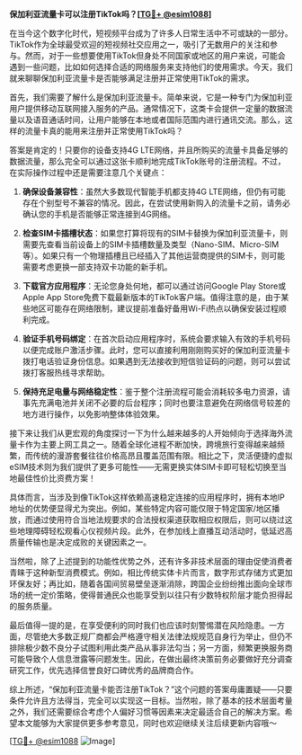 **保加利亚流量卡可以注册TikTok吗？[[TG💪+ @esim1088](https://t.me/s/esim1088)]**

在当今这个数字化时代，短视频平台成为了许多人日常生活中不可或缺的一部分。TikTok作为全球最受欢迎的短视频社交应用之一，吸引了无数用户的关注和参与。然而，对于一些想要使用TikTok但身处不同国家或地区的用户来说，可能会遇到一些问题，比如如何选择合适的网络服务来支持他们的使用需求。今天，我们就来聊聊保加利亚流量卡是否能够满足注册并正常使用TikTok的需求。

首先，我们需要了解什么是保加利亚流量卡。简单来说，它是一种专门为保加利亚用户提供移动互联网接入服务的产品。通常情况下，这类卡会提供一定量的数据流量以及语音通话时间，让用户能够在本地或者国际范围内进行通讯交流。那么，这样的流量卡真的能用来注册并正常使用TikTok吗？

答案是肯定的！只要你的设备支持4G LTE网络，并且所购买的流量卡具备足够的数据流量，那么完全可以通过这张卡顺利地完成TikTok账号的注册流程。不过，在实际操作过程中还是需要注意几个关键点：

1. **确保设备兼容性**：虽然大多数现代智能手机都支持4G LTE网络，但仍有可能存在个别型号不兼容的情况。因此，在尝试使用新购入的流量卡之前，请务必确认您的手机是否能够正常连接到4G网络。

2. **检查SIM卡插槽状态**：如果您打算将现有的SIM卡替换为保加利亚流量卡，则需要先查看当前设备上的SIM卡插槽数量及类型（Nano-SIM、Micro-SIM等）。如果只有一个物理插槽且已经插入了其他运营商提供的SIM卡，则可能需要考虑更换一部支持双卡功能的新手机。

3. **下载官方应用程序**：无论您身处何地，都可以通过访问Google Play Store或Apple App Store免费下载最新版本的TikTok客户端。值得注意的是，由于某些地区可能存在网络限制，建议提前准备好备用Wi-Fi热点以确保安装过程顺利完成。

4. **验证手机号码绑定**：在首次启动应用程序时，系统会要求输入有效的手机号码以便完成账户激活步骤。此时，您可以直接利用刚刚购买好的保加利亚流量卡拨打电话验证身份信息。如果遇到无法接收到短信验证码的问题，则可以尝试拨打客服热线寻求帮助。

5. **保持充足电量与网络稳定性**：鉴于整个注册流程可能会消耗较多电力资源，请事先充满电池并关闭不必要的后台程序；同时也要注意避免在网络信号较差的地方进行操作，以免影响整体体验效果。

接下来让我们从更宏观的角度探讨一下为什么越来越多的人开始倾向于选择海外流量卡作为主要上网工具之一。随着全球化进程不断加快，跨境旅行变得越来越频繁，而传统的漫游套餐往往价格高昂且覆盖范围有限。相比之下，灵活便捷的虚拟eSIM技术则为我们提供了更多可能性——无需更换实体SIM卡即可轻松切换至当地最佳性价比资费方案！

具体而言，当涉及到像TikTok这样依赖高速稳定连接的应用程序时，拥有本地IP地址的优势便显得尤为突出。例如，某些特定内容可能仅限于特定国家/地区播放，而通过使用符合当地法规要求的合法授权渠道获取相应权限后，则可以绕过这些地理障碍轻松观看心仪视频片段。此外，在参加线上直播互动活动时，低延迟高质量传输也是决定成败的关键因素之一。

当然啦，除了上述提到的功能性优势之外，还有许多非技术层面的理由促使消费者青睐于这种新型消费模式。例如，相比传统实体卡片而言，数字形式存储方式更加环保友好；再比如，随着各国间贸易壁垒逐渐消除，跨国企业纷纷推出面向全球市场的统一定价策略，使得普通民众也能享受到以往只有少数特权阶层才能负担得起的服务质量。

最后值得一提的是，在享受便利的同时我们也应该时刻警惕潜在风险隐患。一方面，尽管绝大多数正规厂商都会严格遵守相关法律法规规范自身行为举止，但仍不排除极少数不良分子试图利用此类产品从事非法勾当；另一方面，频繁更换服务商可能导致个人信息泄露等问题发生。因此，在做出最终决策前务必要做好充分调查研究工作，优先选择信誉良好口碑优秀的品牌商合作。

综上所述，“保加利亚流量卡能否注册TikTok？”这个问题的答案毋庸置疑——只要条件允许且方法得当，完全可以实现这一目标。当然啦，除了基本的技术层面考量之外，我们还需要综合考虑个人偏好习惯等因素来决定最适合自己的解决方案。希望本文能够为大家提供更多参考意见，同时也欢迎继续关注后续更新内容哦～

[[TG💪+ @esim1088](https://t.me/s/esim1088) ![Image](https://i.postimg.cc/4NQfJmqS/Snipaste-2025-05-13-00-14-12.png)]